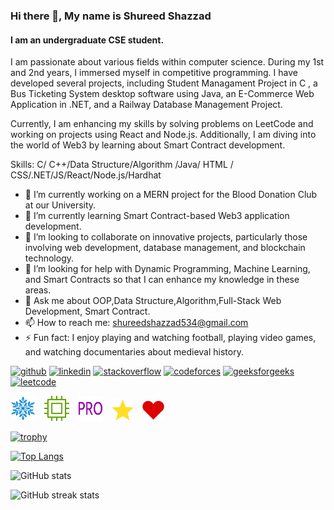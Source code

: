 ### Hi there 👋, My name is Shureed Shazzad
#### I am an undergraduate CSE student.


I am passionate about various fields within computer science. During my 1st and 2nd years, I immersed myself in competitive programming. I have developed several projects, including  Student Managament Project in C , a Bus Ticketing System desktop software using Java, an E-Commerce Web Application in .NET, and a Railway Database Management Project.

Currently, I am enhancing my skills by solving problems on LeetCode and working on projects using React and Node.js. Additionally, I am diving into the world of Web3 by learning about Smart Contract development.



Skills: C/ C++/Data Structure/Algorithm /Java/ HTML / CSS/.NET/JS/React/Node.js/Hardhat

- 🔭 I’m currently working on  a MERN project for the Blood Donation Club at our University. 
- 🌱 I’m currently learning Smart Contract-based Web3 application development. 
- 👯 I’m looking to collaborate on innovative projects, particularly those involving web development, database management, and blockchain technology. 
- 🤔 I’m looking for help with Dynamic Programming, Machine Learning, and Smart Contracts so that I can enhance my knowledge in these areas. 
- 💬 Ask me about OOP,Data Structure,Algorithm,Full-Stack Web Development, Smart Contract. 
- 📫 How to reach me: shureedshazzad534@gmail.com 
- ⚡ Fun fact: I enjoy playing and watching football, playing video games, and watching documentaries about medieval history. 


[<img src='https://cdn.jsdelivr.net/npm/simple-icons@3.0.1/icons/github.svg' alt='github' height='40'>](https://github.com/shureedshazzad)  [<img src='https://cdn.jsdelivr.net/npm/simple-icons@3.0.1/icons/linkedin.svg' alt='linkedin' height='40'>](https://www.linkedin.com/in/shureed-shazzad-663b17245/overlay/about-this-profile/?lipi=urn%3Ali%3Apage%3Ad_flagship3_profile_view_base%3B93IEzd8%2FTzCSeiM7S7u0oA%3D%3D)  [<img src='https://cdn.jsdelivr.net/npm/simple-icons@3.0.1/icons/stackoverflow.svg' alt='stackoverflow' height='40'>](https://stackoverflow.com/users/21158734/shureed-shazzad)  [<img src='https://cdn.jsdelivr.net/npm/simple-icons@3.0.1/icons/codeforces.svg' alt='codeforces' height='40'>](https://codeforces.com/profile/shureedshazzad534)  [<img src='https://cdn.jsdelivr.net/npm/simple-icons@3.0.1/icons/geeksforgeeks.svg' alt='geeksforgeeks' height='40'>](shureedshazzad534)  [<img src='https://cdn.jsdelivr.net/npm/simple-icons@3.0.1/icons/leetcode.svg' alt='leetcode' height='40'>](https://leetcode.com/u/Shureed/#:~:text=Premium-,Shureed%20Shazzad,-Shureed)  

<a href='https://archiveprogram.github.com/'><img src='https://raw.githubusercontent.com/acervenky/animated-github-badges/master/assets/acbadge.gif' width='40' height='40'></a> <a href='https://docs.github.com/en/developers'><img src='https://raw.githubusercontent.com/acervenky/animated-github-badges/master/assets/devbadge.gif' width='40' height='40'></a> <a href='https://github.com/pricing'><img src='https://raw.githubusercontent.com/acervenky/animated-github-badges/master/assets/pro.gif' width='40' height='40'></a> <a href='https://stars.github.com/'><img src='https://raw.githubusercontent.com/acervenky/animated-github-badges/master/assets/starbadge.gif' width='35' height='35'></a> <a href='https://docs.github.com/en/github/supporting-the-open-source-community-with-github-sponsors'><img src='https://raw.githubusercontent.com/acervenky/animated-github-badges/master/assets/sponsorbadge.gif' width='35' height='35'></a> 

[![trophy](https://github-profile-trophy.vercel.app/?username=shureedshazzad)](https://github.com/ryo-ma/github-profile-trophy)

[![Top Langs](https://github-readme-stats.vercel.app/api/top-langs/?username=shureedshazzad)](https://github.com/anuraghazra/github-readme-stats)

![GitHub stats](https://github-readme-stats.vercel.app/api?username=shureedshazzad&show_icons=true&count_private=true)  

![GitHub streak stats](https://streak-stats.demolab.com/?user=shureedshazzad)  


